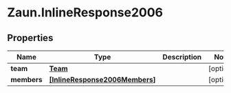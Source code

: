 # Zaun.InlineResponse2006

## Properties
Name | Type | Description | Notes
------------ | ------------- | ------------- | -------------
**team** | [**Team**](Team.md) |  | [optional] 
**members** | [**[InlineResponse2006Members]**](InlineResponse2006Members.md) |  | [optional] 


